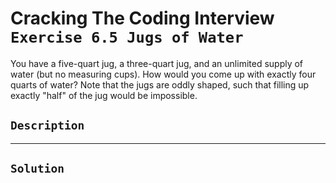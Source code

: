 # Cracking The Coding Interview `Exercise 6.5 Jugs of Water`

You have a five-quart jug, a three-quart jug, and an unlimited supply of water (but
no measuring cups). How would you come up with exactly four quarts of water? Note that the jugs
are oddly shaped, such that filling up exactly "half" of the jug would be impossible.

## `Description`

---

## `Solution`